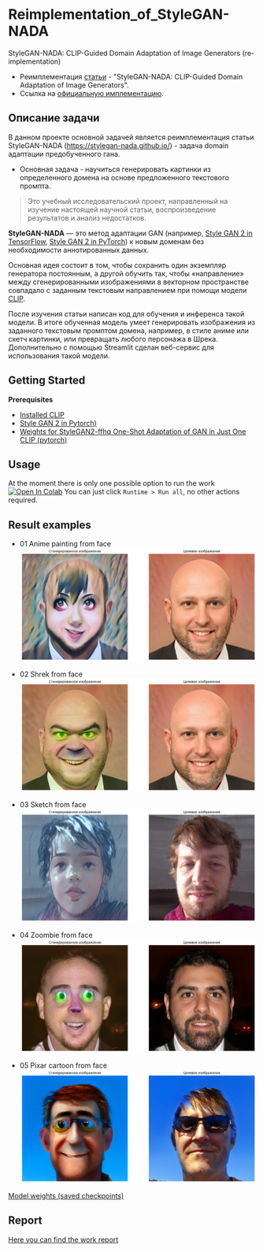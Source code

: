 # Reimplementation_of_StyleGAN-NADA
StyleGAN-NADA: CLIP-Guided Domain Adaptation of Image Generators (re-implementation)
* Реимплементация [статьи](https://arxiv.org/abs/2108.00946) - "StyleGAN-NADA: CLIP-Guided Domain Adaptation of Image Generators".
* Ссылка на [официальную имплементацию](https://github.com/rinongal/StyleGAN-nada).
## Описание задачи
В данном проекте основной задачей является реимплементация статьи StyleGAN-NADA (https://stylegan-nada.github.io/) - задача domain адаптации предобученного гана.
* Основная задача - научиться генерировать картинки из определенного домена на основе предложенного текстового промпта. 
> Это учебный исследовательский проект, направленный на изучение настоящей научной статьи, воспроизведение результатов и анализ недостатков.

**StyleGAN-NADA** — это метод адаптации GAN (например, [Style GAN 2 in TensorFlow](https://github.com/NVlabs/stylegan2), [Style GAN 2 in PyTorch](https://github.com/rosinality/stylegan2-pytorch)) к новым доменам без необходимости аннотированных данных. 

Основная идея состоит в том, чтобы сохранить один экземпляр генератора постоянным, а другой обучить так, чтобы «направление» между сгенерированными изображениями в векторном пространстве совпадало с заданным текстовым направлением при помощи модели [CLIP](https://github.com/openai/CLIP).

После изучения статьи написан код для обучения и инференса такой модели. В итоге обученная модель умеет генерировать изображения из заданного текстовым промптом домена, например, в стиле аниме или скетч картинки, или превращать любого персонажа в Шрека. Дополнительно с помощью Streamlit сделан веб-сервис для использования такой модели.

## Getting Started
**Prerequisites**
  - [Installed CLIP](https://github.com/openai/CLIP)
  - [Style GAN 2 in Pytorch)](https://github.com/rosinality/stylegan2-pytorch)
  - [Weights for StyleGAN2-ffhq One-Shot Adaptation of GAN in Just One CLIP (pytorch)](https://huggingface.co/akhaliq/OneshotCLIP-stylegan2-ffhq/resolve/main/stylegan2-ffhq-config-f.pt)
 
## Usage

At the moment there is only one possible option to run the work [![Open In Colab](https://colab.research.google.com/assets/colab-badge.svg)](https://colab.research.google.com/drive/1DCwbuYemn5Yc-3_5RQ7U3vpd3SbbDI78?usp=sharing)
You can just click `Runtime > Run all`, no other actions required.

## Result examples
* 01 Anime painting from face
![Image](https://github.com/vital83/Reimplementation_of_StyleGAN-NADA/blob/main/01_anime_painting_from_face.png)

* 02 Shrek from face
![Image](https://github.com/vital83/Reimplementation_of_StyleGAN-NADA/blob/main/02_100_shrek_from_face.png)

* 03 Sketch from face
![Image](https://github.com/vital83/Reimplementation_of_StyleGAN-NADA/blob/main/04_10l_300s_sketch_from_face.png)

* 04 Zoombie from face
![Image](https://github.com/vital83/Reimplementation_of_StyleGAN-NADA/blob/main/05_5l_300s_zoombie_from_face.png)

* 05 Pixar cartoon from face
![Image](https://github.com/vital83/Reimplementation_of_StyleGAN-NADA/blob/main/03_300_pixar_from_face.png)


[Model weights (saved checkpoints)](https://drive.google.com/drive/folders/1a27Qx_Te2DQ95gjUhUEUW6K6VmFvcc4F?usp=sharing)


## Report

[Here you can find the work report](REPORT.md)
